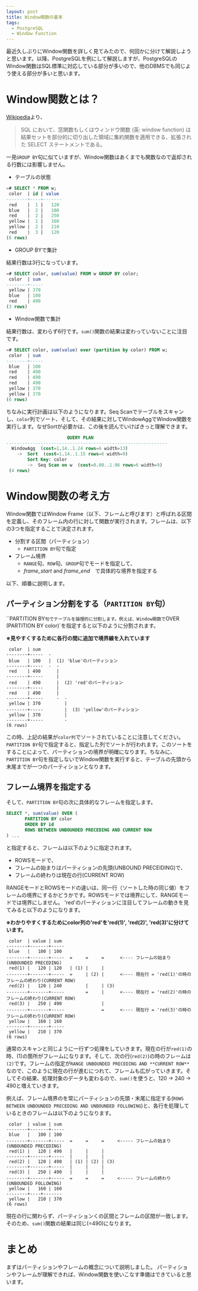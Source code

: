 ```yaml
---
layout: post
title: Window関数の基本
tags:
  - PostgreSQL
  - Window Function
---
```


最近久しぶりにWindow関数を詳しく見てみたので、何回かに分けて解説しようと思います。以降、PostgreSQLを例にして解説しますが、PostgreSQLのWindow関数はSQL標準に対応している部分が多いので、他のDBMSでも同じよう使える部分が多いと思います。

# Window関数とは？

[Wikipedia](https://ja.wikipedia.org/wiki/%E7%AA%93%E9%96%A2%E6%95%B0_(SQL))より、

> SQL において、窓関数もしくはウィンドウ関数 (英: window function) は結果セットを部分的に切り出した領域に集約関数を適用できる、拡張された SELECT ステートメントである。

一見`GROUP BY`句に似ていますが、Window関数はあくまでも関数なので返却される行数には影響しません。

* テーブルの状態

```sql
=# SELECT * FROM w;
 color  | id | value
--------+----+-------
 red    |  1 |   120
 blue   |  2 |   100
 red    |  2 |   250
 yellow |  1 |   160
 yellow |  2 |   210
 red    |  3 |   120
(6 rows)
```

* GROUP BYで集計

結果行数は3行になっています。

```sql
=# SELECT color, sum(value) FROM w GROUP BY color;
 color  | sum
--------+-----
 yellow | 370
 blue   | 100
 red    | 490
(3 rows)
```

* Window関数で集計

結果行数は、変わらず6行です。`sum()`関数の結果は変わっていないことに注目です。

```sql
=# SELECT color, sum(value) over (partition by color) FROM w;
 color  | sum
--------+-----
 blue   | 100
 red    | 490
 red    | 490
 red    | 490
 yellow | 370
 yellow | 370
(6 rows)

```

ちなみに実行計画は以下のようになります。Seq Scanでテーブルをスキャンし、`color`列でソート、そして、その結果に対してWindowAggでWindow関数を実行します。なぜSortが必要かは、この後を読んでいけばきっと理解できます。

```sql
                       QUERY PLAN
-------------------------------------------------------------
  WindowAgg  (cost=1.14..1.24 rows=6 width=13)
    ->  Sort  (cost=1.14..1.15 rows=6 width=9)
        Sort Key: color
        ->  Seq Scan on w  (cost=0.00..1.06 rows=6 width=9)
 (4 rows)
```

# Window関数の考え方

Window関数ではWindow Frame（以下、フレームと呼びます）と呼ばれる区間を定義し、そのフレーム内の行に対して関数が実行されます。フレームは、以下の3つを指定することで決定されます。

* 分割する区間（パーティション）
  * `PARTITION BY`句で指定
* フレーム境界
  * `RANGE`句、`ROW`句、`GROUP`句でモードを指定して、
  * _frame\_start_ and _frame\_end_　で具体的な境界を指定する

以下、順番に説明します。

## パーティション分割をする（`PARTITION BY`句）

``PARTITION BY`句でテーブルを論理的に分割します。例えば、Window関数で`OVER (PARTITION BY color)`を指定すると以下のように分割されます。

**※見やすくするために各行の間に追加で境界線を入れています**


```
 color  | sum
--------+-----  -
 blue   | 100   |  (1) 'blue'のパーティション
--------+-----  -  -
 red    | 490      |
--------+-----     |
 red    | 490      |  (2) 'red'のパーティション
--------+-----     |
 red    | 490      |
--------+-----     -  -
 yellow | 370         |
--------+-----        |  (3) 'yellow'のパーティション
 yellow | 370         |
--------+-----        -
(6 rows)
```

この時、上記の結果が`color列`でソートされていることに注意してください。`PARTITION BY`句で指定すると、指定した列でソートが行われます。このソートをすることによって、パーティションの境界が明確になります。ちなみに、`PARTITION BY`句を指定しないでWindow関数を実行すると、テーブルの先頭から末尾までが一つのパーティションとなります。

## フレーム境界を指定する

そして、`PARTITION BY`句の次に具体的なフレームを指定します。

```sql
SELECT *, sum(value) OVER (
       PARTITION BY color
       ORDER BY id
       ROWS BETWEEN UNBOUNDED PRECEDING AND CURRENT ROW
) ...
```
と指定すると、フレームは以下のように指定されます。

* ROWSモードで、
* フレームの始まりはパーティションの先頭(UNBOUND PRECEIDING)で、
* フレームの終わりは現在の行(CURRENT ROW)

RANGEモードとROWSモードの違いは、同一行（ソートした時の同じ値）をフレームの境界にするかどうかです。ROWSモードでは境界にして、RANGEモードでは境界にしません。
'red'のパーティションに注目してフレームの動きを見てみると以下のようになります。

**※わかりやすくするためにcolor列の'red'を'red(1)', 'red(2)', 'red(3)'に分けています。**

```
 color  | value | sum
--------+-------+-----
 blue   |   100 | 100
--------+-------+-----  =     =     =      <---- フレームの始まり(UNBOUNDED PRECEDING)
 red(1) |   120 | 120   | (1) |     |
--------+-------+-----  =     | (2) |      <---- 現在行 = 'red(1)'の時のフレームの終わり(CURRENT ROW)
 red(2) |   120 | 240         |     | (3)
--------+-------+-----        =     |      <---- 現在行 = 'red(2)'の時のフレームの終わり(CURRENT ROW)
 red(3) |   250 | 490               |
--------+-------+-----              =      <---- 現在行 = 'red(3)'の時のフレームの終わり(CURRENT ROW)
 yellow |   160 | 160
--------+-------+-----
 yellow |   210 | 370
(6 rows)
```

通常のスキャンと同じように一行ずつ処理をしていきます。現在の行が`red(1)`の時、(1)の箇所がフレームになります。そして、次の行(`red(2)`)の時のフレームは`(2)`です。フレームの指定が`RANGE UNBOUNDED PRECEDING AND **CURRENT ROW**`なので、このように現在の行が進むにつれて、フレームも広がっていきます。そしてその結果、処理対象のデータも変わるので、`sum()`を使うと、120 -> 240 -> 490と増えていきます。

例えば、フレーム境界のを常にパーティションの先頭・末尾に指定する(`ROWS BETWEEN UNBOUNDED PRECEDING AND UNBOUNDED FOLLOWING`)と、各行を処理しているときのフレームは以下のようになります。

```
 color  | value | sum
--------+-------+-----
 blue   |   100 | 100
--------+-------+-----  =     =     =     <----- フレームの始まり(UNBOUNDED PRECEDING)
 red(1) |   120 | 490   |     |     |
--------+-------+-----  |     |     |
 red(2) |   120 | 490   | (1) | (2) | (3)
--------+-------+-----  |     |     |
 red(3) |   250 | 490   |     |     |
--------+-------+-----  =     =     =     <----- フレームの終わり(UNBOUNDED FOLLOWING)
 yellow |   160 | 160
--------+----+-------
 yellow |   210 | 370
(6 rows)
```

現在の行に関わらず、パーティションくの区間とフレームの区間が一致します。そのため、`sum()`関数の結果は同じ(=490)になります。

# まとめ
まずはパーティションやフレームの概念について説明しました。
パーティションやフレームが理解できれば、Window関数を使いこなす準備はできていると思います。
